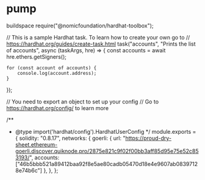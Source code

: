 # pump
buildspace
require("@nomicfoundation/hardhat-toolbox");

// This is a sample Hardhat task. To learn how to create your own go to
// https://hardhat.org/guides/create-task.html
task("accounts", "Prints the list of accounts", async (taskArgs, hre) => {
    const accounts = await hre.ethers.getSigners();

    for (const account of accounts) {
        console.log(account.address);
    }
});

// You need to export an object to set up your config
// Go to https://hardhat.org/config/ to learn more

/**
 * @type import('hardhat/config').HardhatUserConfig
 */
module.exports = {
    solidity: "0.8.17",
    networks: {
      goerli: {
        url: "https://proud-dry-sheet.ethereum-goerli.discover.quiknode.pro/2875e821c9f02f00bb3aff85d95e75e52c853193/",
        accounts: ["46b5bbb521a89412baa92f8e5ae80cadb05470d18e4e9607ab08397128e74b6c"]
      },
    },
};
